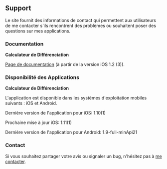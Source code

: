## Support

Le site fournit des informations de contact qui permettent aux utilisateurs de me contacter s'ils rencontrent des problèmes ou souhaitent poser des questions sur mes applications.

### Documentation

**Calculateur de Différenciation**

[Page de documentation](https://www.taketechease.com/differentiation/differentiation-calculator-en.html) (à partir de la version iOS 1.2 (3)).

### Disponibilité des Applications

**Calculateur de Différenciation**

  L'application est disponible dans les systèmes d'exploitation mobiles suivants : iOS et Android.

  Dernière version de l'application pour iOS: 1.10(1)

  Prochaine mise à jour iOS: 1.11(1)
  
  Dernière version de l'application pour Android: 1.9-full-minApi21

### Contact

Si vous souhaitez partager votre avis ou signaler un bug, n'hésitez pas à [me contacter](mailto:i.d.kosinska@gmail.com).
